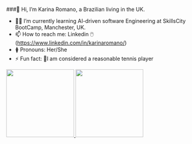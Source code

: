 ###👋 Hi, I’m Karina Romano, a Brazilian living in the UK.
- 👩‍💻 I’m currently learning AI-driven software Engineering at SkillsCity BootCamp, Manchester, UK.
- 📫 How to reach me: Linkedin 🖱️(https://www.linkedin.com/in/karinaromano/)
- 🚺 Pronouns: Her/She
- ⚡ Fun fact: 🎾I am considered a reasonable tennis player

<div>
  <a href="https://github.com/karinaromano/karinaromano">
    <img height="180em" src="https://github-readme-stats.vercel.app/api?username=karinaromano&show_icons=true&theme=dracula&include_all_commits=true&count_private=true" />
    <img height="180em" src="https://github-readme-stats.vercel.app/api/top-langs/?username=karinaromano&layout=compact&langs_count=16&theme=dracula" />
  </a>
</div>


<!---
karinaromano/karinaromano is a ✨ special ✨ repository because its `README.md` (this file) appears on your GitHub profile.
You can click the Preview link to take a look at your changes.
--->
